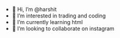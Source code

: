 - 👋 Hi, I’m @harshit
- 👀 I’m interested in trading and coding
- 🌱 I’m currently learning html
- 💞️ I’m looking to collaborate on instagram 


<!---
harshit123s/harshit123s is a ✨ special ✨ repository because its `README.md` (this file) appears on your GitHub profile.
You can click the Preview link to take a look at your changes.
--->
